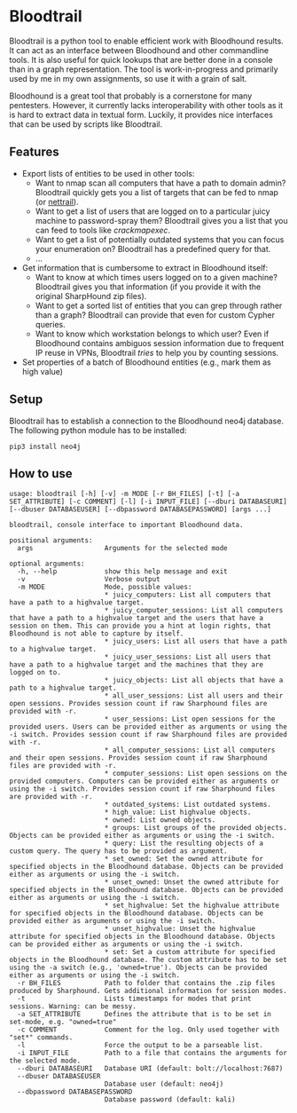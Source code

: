 # Bloodtrail

Bloodtrail is a python tool to enable efficient work with Bloodhound results. It can act as an interface between Bloodhound and other commandline tools. It is also useful for quick lookups that are better done in a console than in a graph representation. The tool is work-in-progress and primarily used by me in my own assignments, so use it with a grain of salt.

Bloodhound is a great tool that probably is a cornerstone for many pentesters. However, it currently lacks interoperability with other tools as it is hard to extract data in textual form. Luckily, it provides nice interfaces that can be used by scripts like Bloodtrail.

## Features

* Export lists of entities to be used in other tools: 
  * Want to nmap scan all computers that have a path to domain admin? Bloodtrail quickly gets you a list of targets that can be fed to nmap (or [nettrail](https://github.com/yensk/nettrail)).
  * Want to get a list of users that are logged on to a particular juicy machine to password-spray them? Bloodtrail gives you a list that you can feed to tools like *crackmapexec*.
  * Want to get a list of potentially outdated systems that you can focus your enumeration on? Bloodtrail has a predefined query for that.
  * ...
* Get information that is cumbersome to extract in Bloodhound itself:
  * Want to know at which times users logged on to a given machine? Bloodtrail gives you that information (if you provide it with the original SharpHound zip files).
  * Want to get a sorted list of entities that you can grep through rather than a graph? Bloodtrail can provide that even for custom Cypher queries.
  * Want to know which workstation belongs to which user? Even if Bloodhound contains ambiguos session information due to frequent IP reuse in VPNs, Bloodtrail *tries* to help you by counting sessions.
* Set properties of a batch of Bloodhound entities (e.g., mark them as high value)

## Setup

Bloodtrail has to establish a connection to the Bloodhound neo4j database. The following python module has to be installed:

~~~
pip3 install neo4j
~~~

## How to use

~~~
usage: bloodtrail [-h] [-v] -m MODE [-r BH_FILES] [-t] [-a SET_ATTRIBUTE] [-c COMMENT] [-l] [-i INPUT_FILE] [--dburi DATABASEURI] [--dbuser DATABASEUSER] [--dbpassword DATABASEPASSWORD] [args ...]

bloodtrail, console interface to important Bloodhound data.

positional arguments:
  args                  Arguments for the selected mode

optional arguments:
  -h, --help            show this help message and exit
  -v                    Verbose output
  -m MODE               Mode, possible values:
                        * juicy_computers: List all computers that have a path to a highvalue target.
                        * juicy_computer_sessions: List all computers that have a path to a highvalue target and the users that have a session on them. This can provide you a hint at login rights, that Bloodhound is not able to capture by itself.
                        * juicy_users: List all users that have a path to a highvalue target.
                        * juicy_user_sessions: List all users that have a path to a highvalue target and the machines that they are logged on to.
                        * juicy_objects: List all objects that have a path to a highvalue target.
                        * all_user_sessions: List all users and their open sessions. Provides session count if raw Sharphound files are provided with -r.
                        * user_sessions: List open sessions for the provided users. Users can be provided either as arguments or using the -i switch. Provides session count if raw Sharphound files are provided with -r.
                        * all_computer_sessions: List all computers and their open sessions. Provides session count if raw Sharphound files are provided with -r.
                        * computer_sessions: List open sessions on the provided computers. Computers can be provided either as arguments or using the -i switch. Provides session count if raw Sharphound files are provided with -r.
                        * outdated_systems: List outdated systems.
                        * high_value: List highvalue objects.
                        * owned: List owned objects.
                        * groups: List groups of the provided objects. Objects can be provided either as arguments or using the -i switch.
                        * query: List the resulting objects of a custom query. The query has to be provided as argument.
                        * set_owned: Set the owned attribute for specified objects in the Bloodhound database. Objects can be provided either as arguments or using the -i switch.
                        * unset_owned: Unset the owned attribute for specified objects in the Bloodhound database. Objects can be provided either as arguments or using the -i switch.
                        * set_highvalue: Set the highvalue attribute for specified objects in the Bloodhound database. Objects can be provided either as arguments or using the -i switch.
                        * unset_highvalue: Unset the highvalue attribute for specified objects in the Bloodhound database. Objects can be provided either as arguments or using the -i switch.
                        * set: Set a custom attribute for specified objects in the Bloodhound database. The custom attribute has to be set using the -a switch (e.g., 'owned=true'). Objects can be provided either as arguments or using the -i switch.
  -r BH_FILES           Path to folder that contains the .zip files produced by Sharphound. Gets additional information for session modes.
  -t                    Lists timestamps for modes that print sessions. Warning: can be messy.
  -a SET_ATTRIBUTE      Defines the attribute that is to be set in set-mode, e.g. "owned=true"
  -c COMMENT            Comment for the log. Only used together with "set*" commands.
  -l                    Force the output to be a parseable list.
  -i INPUT_FILE         Path to a file that contains the arguments for the selected mode.
  --dburi DATABASEURI   Database URI (default: bolt://localhost:7687)
  --dbuser DATABASEUSER
                        Database user (default: neo4j)
  --dbpassword DATABASEPASSWORD
                        Database password (default: kali)
~~~